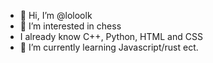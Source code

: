 - 👋 Hi, I’m @loloolk
- 👀 I’m interested in chess
- I already know C++, Python, HTML and CSS
- 🌱 I’m currently learning Javascript/rust ect.

<!---
loloolk/loloolk is a ✨ special ✨ repository because its `README.md` (this file) appears on your GitHub profile.
You can click the Preview link to take a look at your changes.
--->
